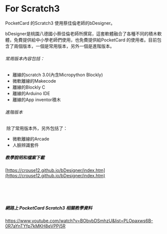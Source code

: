 # For Scratch3

PocketCard 的Scratch3 使用蔡佳倫老師的bDesigner。

bDesigner是桃園八德國小蔡佳倫老師所撰寫，這套軟體融合了各種不同的積木軟體，免費提供給中小學老師們使用，也免費提供給PocketCard 的使用者。目前包含了兩個版本，一個是常用版本，另外一個是進階版本。

###### 常用版本內容包括：

- 離線的scratch 3.0(內含Micropython Blockly)
- 微軟離線的Makecode
- 離線的Blockly C
- 離線的Arduino IDE
- 離線的App inventor積木

###### 進階版本

​	除了常用版本外，另外包括了：

- 微軟離線的Arcade
- 人臉辨識套件

##### 教學說明和檔案下載

[https://crouse12.github.io/bDesigner/index.htm](https://crouse12.github.io/bDesigner/index.htm)

<br/><br/><br/>

##### 網路上 PocketCard Scratch3 相關教學資料

https://www.youtube.com/watch?v=BObvbDSmhzU&list=PLOpaxws6B-0R7aYnTYfp7kMKH8eVPPj5R



